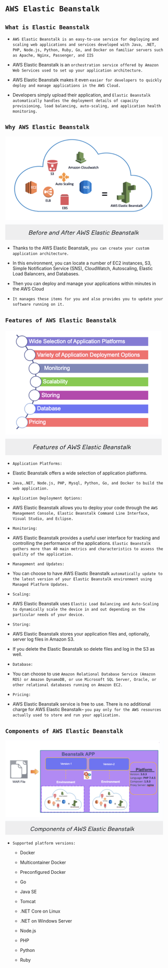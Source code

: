 # `AWS Elastic Beanstalk`

## `What is Elastic Beanstalk`

- `AWS Elastic Beanstalk is an easy-to-use service for deploying and scaling web applications and services developed with Java, .NET, PHP, Node.js, Python, Ruby, Go, and Docker on familiar servers such as Apache, Nginx, Passenger, and IIS`

- AWS Elastic Beanstalk is an `orchestration service offered by Amazon Web Services used to set up your application architecture.`

- AWS Elastic Beanstalk makes it even `easier for developers to quickly deploy and manage applications in the AWS Cloud.`

- Developers simply upload their application, and `Elastic Beanstalk automatically handles the deployment details of capacity provisioning, load balancing, auto-scaling, and application health monitoring.`

## `Why AWS Elastic Beanstalk`

![1a.png](./Images/1a.png)

- Thanks to the AWS Elastic Beanstalk, `you can create your custom application architecture.`

- In this environment, you can locate a number of EC2 instances, S3, Simple Notification Service (SNS), CloudWatch, Autoscaling, Elastic Load Balancers, and Databases.

- Then you can deploy and manage your applications within minutes in the AWS Cloud

- `It manages these items for you and also provides you to update your software running on it.`

## `Features of AWS Elastic Beanstalk`

![1b.png](./Images/1b.png)

- `Application Platforms:`

- Elastic Beanstalk offers a wide selection of application platforms.

- `Java,.NET, Node.js, PHP, Mysql, Python, Go, and Docker to build the web application.`

- `Application Deployment Options:`

- AWS Elastic Beanstalk allows you to deploy your code through the `AWS Management Console, Elastic Beanstalk Command Line Interface, Visual Studio, and Eclipse.`

- `Monitoring:`

- AWS Elastic Beanstalk provides a useful user interface for tracking and controlling the performance of the applications. `Elastic Beanstalk gathers more than 40 main metrics and characteristics to assess the quality of the application.`

- `Management and Updates:`

- You can choose to have AWS Elastic Beanstalk `automatically update to the latest version of your Elastic Beanstalk environment using Managed Platform Updates.`

- `Scaling:`

- AWS Elastic Beanstalk uses `Elastic Load Balancing and Auto-Scaling to dynamically scale the device in and out depending on the particular needs of your device.`

- `Storing:`

- AWS Elastic Beanstalk stores your application files and, optionally, server log files in Amazon S3.

- If you delete the Elastic Beanstalk so delete files and log in the S3 as well.

- `Database:`

- You can choose to use `Amazon Relational Database Service (Amazon RDS) or Amazon DynamoDB, or use Microsoft SQL Server, Oracle, or other relational databases running on Amazon EC2.`

- `Pricing:`

- AWS Elastic Beanstalk service is free to use. There is no additional charge for AWS Elastic Beanstalk– `you pay only for the AWS resources actually used to store and run your application.`

## `Components of AWS Elastic Beanstalk`

![1c.png](./Images/1c.png)

- `Supported platform versions:`
	- Docker

	- Multicontainer Docker

	- Preconfigured Docker

	- Go

	- Java SE

	- Tomcat

	- .NET Core on Linux

	- .NET on Windows Server

	- Node.js

	- PHP

	- Python

	- Ruby	